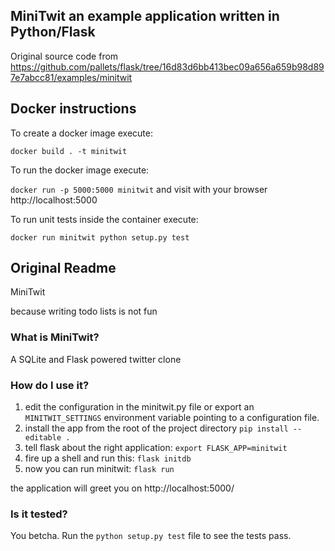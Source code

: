 ## MiniTwit an example application written in Python/Flask

Original source code from https://github.com/pallets/flask/tree/16d83d6bb413bec09a656a659b98d897e7abcc81/examples/minitwit

## Docker instructions

To create a docker image execute: 

`docker build . -t minitwit`

To run the docker image execute:

`docker run -p 5000:5000 minitwit` and visit with your browser http://localhost:5000

To run unit tests inside the container execute:

`docker run minitwit python setup.py test`

## Original Readme

MiniTwit 

because writing todo lists is not fun


### What is MiniTwit?

A SQLite and Flask powered twitter clone

###  How do I use it?

1. edit the configuration in the minitwit.py file or
   export an `MINITWIT_SETTINGS` environment variable
   pointing to a configuration file.
2. install the app from the root of the project directory
   `pip install --editable .`
3. tell flask about the right application:
   `export FLASK_APP=minitwit`
4. fire up a shell and run this:
   `flask initdb`
5. now you can run minitwit:
   `flask run`

 the application will greet you on
         http://localhost:5000/

### Is it tested?

You betcha.  Run the `python setup.py test` file to
      see the tests pass.

